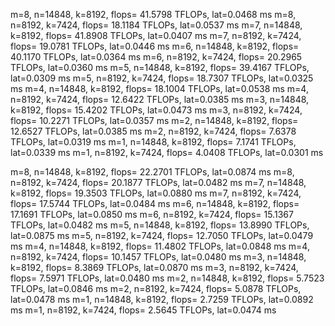 m=8, n=14848, k=8192, flops= 41.5798 TFLOPs, lat=0.0468 ms
m=8, n=8192, k=7424, flops= 18.1184 TFLOPs, lat=0.0537 ms
m=7, n=14848, k=8192, flops= 41.8908 TFLOPs, lat=0.0407 ms
m=7, n=8192, k=7424, flops= 19.0781 TFLOPs, lat=0.0446 ms
m=6, n=14848, k=8192, flops= 40.1170 TFLOPs, lat=0.0364 ms
m=6, n=8192, k=7424, flops= 20.2965 TFLOPs, lat=0.0360 ms
m=5, n=14848, k=8192, flops= 39.4167 TFLOPs, lat=0.0309 ms
m=5, n=8192, k=7424, flops= 18.7307 TFLOPs, lat=0.0325 ms
m=4, n=14848, k=8192, flops= 18.1004 TFLOPs, lat=0.0538 ms
m=4, n=8192, k=7424, flops= 12.6422 TFLOPs, lat=0.0385 ms
m=3, n=14848, k=8192, flops= 15.4202 TFLOPs, lat=0.0473 ms
m=3, n=8192, k=7424, flops= 10.2271 TFLOPs, lat=0.0357 ms
m=2, n=14848, k=8192, flops= 12.6527 TFLOPs, lat=0.0385 ms
m=2, n=8192, k=7424, flops= 7.6378 TFLOPs, lat=0.0319 ms
m=1, n=14848, k=8192, flops= 7.1741 TFLOPs, lat=0.0339 ms
m=1, n=8192, k=7424, flops= 4.0408 TFLOPs, lat=0.0301 ms

m=8, n=14848, k=8192, flops= 22.2701 TFLOPs, lat=0.0874 ms
m=8, n=8192, k=7424, flops= 20.1877 TFLOPs, lat=0.0482 ms
m=7, n=14848, k=8192, flops= 19.3503 TFLOPs, lat=0.0880 ms
m=7, n=8192, k=7424, flops= 17.5744 TFLOPs, lat=0.0484 ms
m=6, n=14848, k=8192, flops= 17.1691 TFLOPs, lat=0.0850 ms
m=6, n=8192, k=7424, flops= 15.1367 TFLOPs, lat=0.0482 ms
m=5, n=14848, k=8192, flops= 13.8990 TFLOPs, lat=0.0875 ms
m=5, n=8192, k=7424, flops= 12.7050 TFLOPs, lat=0.0479 ms
m=4, n=14848, k=8192, flops= 11.4802 TFLOPs, lat=0.0848 ms
m=4, n=8192, k=7424, flops= 10.1457 TFLOPs, lat=0.0480 ms
m=3, n=14848, k=8192, flops= 8.3869 TFLOPs, lat=0.0870 ms
m=3, n=8192, k=7424, flops= 7.5971 TFLOPs, lat=0.0480 ms
m=2, n=14848, k=8192, flops= 5.7523 TFLOPs, lat=0.0846 ms
m=2, n=8192, k=7424, flops= 5.0878 TFLOPs, lat=0.0478 ms
m=1, n=14848, k=8192, flops= 2.7259 TFLOPs, lat=0.0892 ms
m=1, n=8192, k=7424, flops= 2.5645 TFLOPs, lat=0.0474 ms